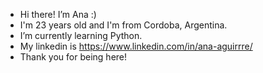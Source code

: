 - Hi there! I’m Ana :)
- I'm 23 years old and I'm from Cordoba, Argentina.
- I’m currently learning Python.
- My linkedin is https://www.linkedin.com/in/ana-aguirrre/
- Thank you for being here!
<!---
AnaAguirre77/AnaAguirre77 is a ✨ special ✨ repository because its `README.md` (this file) appears on your GitHub profile.
You can click the Preview link to take a look at your changes.
--->
